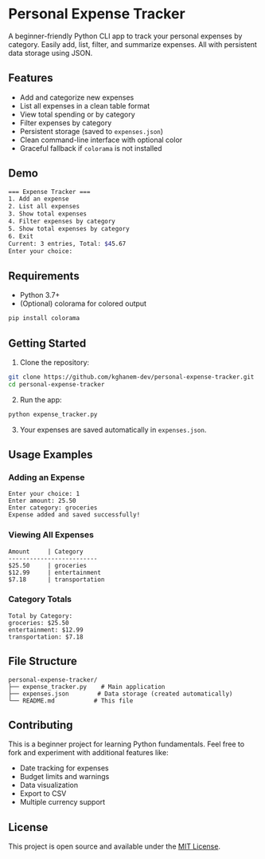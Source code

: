 # Personal Expense Tracker

A beginner-friendly Python CLI app to track your personal expenses by category. Easily add, list, filter, and summarize expenses. All with persistent data storage using JSON.

## Features

- Add and categorize new expenses
- List all expenses in a clean table format
- View total spending or by category
- Filter expenses by category
- Persistent storage (saved to `expenses.json`)
- Clean command-line interface with optional color
- Graceful fallback if `colorama` is not installed

## Demo

```bash
=== Expense Tracker ===
1. Add an expense
2. List all expenses
3. Show total expenses
4. Filter expenses by category
5. Show total expenses by category
6. Exit
Current: 3 entries, Total: $45.67
Enter your choice: 
```

## Requirements

- Python 3.7+
- (Optional) colorama for colored output

```bash
pip install colorama
```

## Getting Started

1. Clone the repository:

```bash
git clone https://github.com/kghanem-dev/personal-expense-tracker.git
cd personal-expense-tracker
```

2. Run the app:

```bash
python expense_tracker.py
```

3. Your expenses are saved automatically in `expenses.json`.

## Usage Examples

### Adding an Expense
```
Enter your choice: 1
Enter amount: 25.50
Enter category: groceries
Expense added and saved successfully!
```

### Viewing All Expenses
```
Amount     | Category
-------------------------
$25.50     | groceries
$12.99     | entertainment
$7.18      | transportation
```

### Category Totals
```
Total by Category:
groceries: $25.50
entertainment: $12.99
transportation: $7.18
```

## File Structure

```
personal-expense-tracker/
├── expense_tracker.py    # Main application
├── expenses.json        # Data storage (created automatically)
└── README.md           # This file
```

## Contributing

This is a beginner project for learning Python fundamentals. Feel free to fork and experiment with additional features like:

- Date tracking for expenses
- Budget limits and warnings
- Data visualization
- Export to CSV
- Multiple currency support

## License

This project is open source and available under the [MIT License](LICENSE). 
